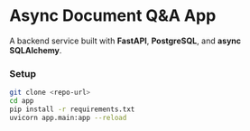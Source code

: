 # Async Document Q&A App

A backend service built with **FastAPI**, **PostgreSQL**, and **async SQLAlchemy**.

### Setup

```bash
git clone <repo-url>
cd app
pip install -r requirements.txt
uvicorn app.main:app --reload
